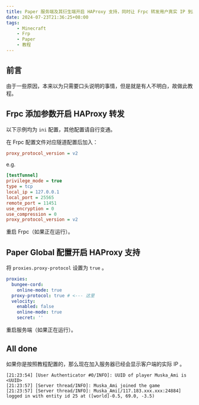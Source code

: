 ```yaml
---
title: Paper 服务端及其衍生端开启 HAProxy 支持，同时让 Frpc 转发用户真实 IP 到服务端
date: 2024-07-23T21:36:25+08:00
tags:
    - Minecraft
    - Frp
    - Paper
    - 教程
---
```

## 前言

由于一些原因，本来以为只需要口头说明的事情，但是就是有人不明白，故做此教程。

## Frpc 添加参数开启 HAProxy 转发

以下示例均为 `ini` 配置，其他配置请自行变通。

在 Frpc 配置文件对应隧道配置后加入：

```ini
proxy_protocol_version = v2
```

e.g.

```ini
[testTunnel]
privilege_mode = true
type = tcp
local_ip = 127.0.0.1
local_port = 25565
remote_port = 11451
use_encryption = 0
use_compression = 0
proxy_protocol_version = v2
```

重启 Frpc（如果正在运行）。

## Paper Global 配置开启 HAProxy 支持

将 `proxies.proxy-protocol` 设置为 `true` 。

```yaml
proxies:
  bungee-cord:
    online-mode: true
  proxy-protocol: true # <--- 这里
  velocity:
    enabled: false
    online-mode: true
    secret: ''
```

重启服务端（如果正在运行）。

## All done

如果你是按照教程配置的，那么现在加入服务器已经会显示客户端的实际 IP 。

```log
[21:23:54] [User Authenticator #0/INFO]: UUID of player Muska_Ami is <UUID>
[21:23:57] [Server thread/INFO]: Muska_Ami joined the game
[21:23:57] [Server thread/INFO]: Muska_Ami[/117.183.xxx.xxx:24884] logged in with entity id 25 at ([world]-0.5, 69.0, -3.5)
```
